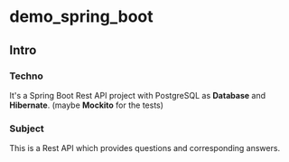 # demo_spring_boot
## Intro
### Techno
It's a Spring Boot Rest API project with PostgreSQL as **Database** and **Hibernate**. (maybe 
**Mockito** 
for 
the tests)

### Subject
This is a Rest API which provides questions and corresponding answers.

